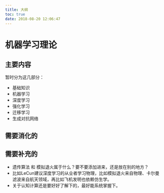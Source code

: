 ```yaml
---
title: 大纲
toc: true
date: 2018-08-20 12:06:47
---
```



# 机器学习理论

## 主要内容

暂时分为这几部分：

- 基础知识
- 机器学习
- 深度学习
- 强化学习
- 迁移学习
- 生成对抗网络





## 需要消化的

## 需要补充的

- 遗传算法 和 模拟退火属于什么？要不要添加进来，还是放在别的地方？
- 比如LeCun建议深度学习的从业者学习物理，比如模拟退火来自物理、卡尔曼滤波来自航天领域，再比如飞机发明也依赖仿生学。
- 关于认知计算还是要好好了解下的，最好能系统掌握下。
